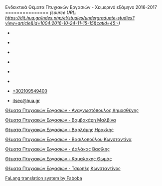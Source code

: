 Ενδεικτικά Θέματα Πτυχιακών Εργασιών - Χειμερινό εξάμηνο 2016-2017
===============    *(source URL: https://dit.hua.gr/index.php/el/studies/undergraduate-studies?view=article&id=1004:2016-10-24-11-15-15&catid=45:-)*

*   [](https://www.facebook.com/ditharokopio)
*   [](https://www.youtube.com/channel/UCEHkYirpXF1nSLxDCrfDZ4A)
*   [](https://www.linkedin.com/company/77699385)
*   [](https://www.instagram.com/dithua)

*   [](https://dit.hua.gr/index.php/el/studies/undergraduate-studies)
*   [](https://dit.hua.gr/index.php/en/studies/undergraduate-studies)

*   [+302109549400](tel:+302109549400)
*   [itsec@hua.gr](mailto:itsec@hua.gr)

[Θέματα Πτυχιακών Εργασιών - Αναγνωστόπουλος Δημοσθένης](https://dit.hua.gr/images/anagnostopoulos_pps_new_16_17.pdf)

[Θέματα Πτυχιακών Εργασιών - Βαμβακάρη Μαλβίνα](https://dit.hua.gr/images/%CE%98%CE%AD%CE%BC%CE%B1%CF%84%CE%B1_%CE%A0%CF%84%CF%85%CF%87%CE%B9%CE%B1%CE%BA%CF%8E%CE%BD_%CE%95%CF%81%CE%B3%CE%B1%CF%83%CE%B9%CF%8E%CE%BD-%CE%92%CE%B1%CE%BC%CE%B2%CE%B1%CE%BA%CE%AC%CF%81%CE%B7.pdf)

[Θέματα Πτυχιακών Εργασιών - Βαρλάμης Ηρακλής](https://dit.hua.gr/images/%CE%98%CE%AD%CE%BC%CE%B1%CF%84%CE%B1_%CE%A0%CF%84%CF%85%CF%87%CE%B9%CE%B1%CE%BA%CF%8E%CE%BD_2016_2017_%CE%92%CE%B1%CF%81%CE%BB%CE%AC%CE%BC%CE%B7%CF%82.pdf)

[Θέματα Πτυχιακών Εργασιών - Βασιλοπούλου Κωνσταντίνα](https://dit.hua.gr/images/%CE%98%CE%AD%CE%BC%CE%B1%CF%84%CE%B1_%CE%A0%CF%84%CF%85%CF%87%CE%B9%CE%B1%CE%BA%CF%8E%CE%BD_2016_2017_%CE%92%CE%B1%CF%83%CE%B9%CE%BB%CE%BF%CF%80%CE%BF%CF%8D%CE%BB%CE%BF%CF%85.pdf)

[Θέματα Πτυχιακών Εργασιών - Δαλάκας Βασίλης](https://dit.hua.gr/images/%CE%98%CE%AD%CE%BC%CE%B1%CF%84%CE%B1_%CE%A0%CF%84%CF%85%CF%87%CE%B9%CE%B1%CE%BA%CF%8E%CE%BD_2016_2017_%CE%94%CE%B1%CE%BB%CE%AC%CE%BA%CE%B1%CF%82.pdf)[](https://dit.hua.gr/images/%CE%98%CE%AD%CE%BC%CE%B1%CF%84%CE%B1_%CE%A0%CF%84%CF%85%CF%87%CE%B9%CE%B1%CE%BA%CF%8E%CE%BD_%CE%95%CF%81%CE%B3%CE%B1%CF%83%CE%B9%CF%8E%CE%BD-%CE%92%CE%B1%CE%BC%CE%B2%CE%B1%CE%BA%CE%AC%CF%81%CE%B7.pdf)

[Θέματα Πτυχιακών Εργασιών - Καμαλάκης Θωμάς](https://dit.hua.gr/images/%CE%98%CE%AD%CE%BC%CE%B1%CF%84%CE%B1_%CE%A0%CF%84%CF%85%CF%87%CE%B9%CE%B1%CE%BA%CF%8E%CE%BD_2016_2017_%CE%9A%CE%B1%CE%BC%CE%B1%CE%BB%CE%AC%CE%BA%CE%B7%CF%82.pdf)

[Θέματα Πτυχιακών Εργασιών - Τσερπές Κωνσταντίνος](https://dit.hua.gr/images/%CE%98%CE%AD%CE%BC%CE%B1%CF%84%CE%B1_%CE%A0%CF%84%CF%85%CF%87%CE%B9%CE%B1%CE%BA%CF%8E%CE%BD_2016_2017_%CE%A4%CF%83%CE%B5%CF%81%CF%80%CE%AD%CF%82.pdf)

[FaLang translation system by Faboba](http://www.faboba.com/ "Faboba : Création de composantJoomla")

[](https://dit.hua.gr/index.php/el/studies/undergraduate-studies?view=article&id=1004:2016-10-24-11-15-15&catid=45:-#)
